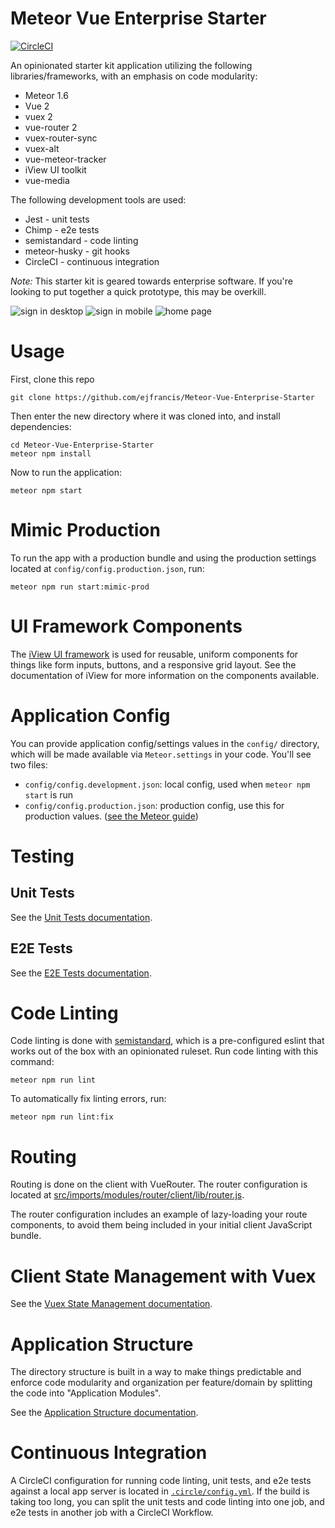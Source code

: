 # Meteor Vue Enterprise Starter

[![CircleCI](https://circleci.com/gh/ejfrancis/Meteor-Vue-Modular-App-Starter/tree/master.svg?style=svg)](https://circleci.com/gh/ejfrancis/Meteor-Vue-Modular-App-Starter/tree/master)

An opinionated starter kit application utilizing the following libraries/frameworks, with an emphasis on code modularity:

* Meteor 1.6
* Vue 2
* vuex 2
* vue-router 2
* vuex-router-sync
* vuex-alt
* vue-meteor-tracker
* iView UI toolkit
* vue-media

The following development tools are used:

* Jest - unit tests
* Chimp - e2e tests
* semistandard - code linting
* meteor-husky - git hooks
* CircleCI - continuous integration

*Note:* This starter kit is geared towards enterprise software. If you're looking to put together a quick prototype, this may be overkill.

![sign in desktop](https://user-images.githubusercontent.com/3171352/29747188-784f80da-8aa5-11e7-876c-95ebf08e7278.png)
![sign in mobile](https://user-images.githubusercontent.com/3171352/29747190-85748d6e-8aa5-11e7-85d7-8900bf85de1f.png)
![home page](https://user-images.githubusercontent.com/3171352/29747193-8e6863aa-8aa5-11e7-980b-bd519062baae.png)
# Usage

First, clone this repo 

```
git clone https://github.com/ejfrancis/Meteor-Vue-Enterprise-Starter
```

Then enter the new directory where it was cloned into, and install dependencies:

```
cd Meteor-Vue-Enterprise-Starter
meteor npm install
```

Now to run the application:

```
meteor npm start
``` 

# Mimic Production
To run the app with a production bundle and using the production settings located at `config/config.production.json`, run:

```
meteor npm run start:mimic-prod
```

# UI Framework Components
The [iView UI framework](https://www.iviewui.com) is used for reusable, uniform components for things like form inputs, buttons, and a responsive grid layout. See the documentation of iView for more information on the components available.

# Application Config
You can provide application config/settings values in the `config/` directory, which will be made available via `Meteor.settings` in your code. You'll see two files:

* `config/config.development.json`: local config, used when `meteor npm start` is run
* `config/config.production.json`: production config, use this for production values. ([see the Meteor guide](https://docs.meteor.com/environment-variables.html#METEOR-SETTINGS))

# Testing

## Unit Tests
See the [Unit Tests documentation](/docs/unit-tests.md).

## E2E Tests
See the [E2E Tests documentation](/docs/e2e-tests.md).

# Code Linting
Code linting is done with [semistandard](https://www.npmjs.com/package/semistandard), which is a pre-configured eslint that works out of the box with an opinionated ruleset. Run code linting with this command:
```
meteor npm run lint
```

To automatically fix linting errors, run:
```
meteor npm run lint:fix
```

# Routing
Routing is done on the client with VueRouter. The router configuration is located at [src/imports/modules/router/client/lib/router.js](/src/imports/modules/router/client/lib/router.js).

The router configuration includes an example of lazy-loading your route components, to avoid them being included in your initial client JavaScript bundle.

# Client State Management with Vuex
See the [Vuex State Management documentation](/docs/vuex-client-state-management.md).


# Application Structure
The directory structure is built in a way to make things predictable and enforce code modularity and organization per feature/domain by splitting the code into "Application Modules".

See the [Application Structure documentation](/docs/application-structure.md).

# Continuous Integration
A CircleCI configuration for running code linting, unit tests, and e2e tests against a local app server is located in [`.circle/config.yml`](/.circleci/config.yml). If the build is taking too long, you can split the unit tests and code linting into one job, and e2e tests in another job with a CircleCI Workflow.
